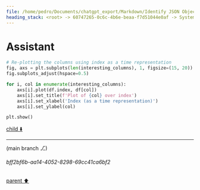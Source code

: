 ```yaml
---
file: /home/pedro/Documents/chatgpt_export/Markdown/Identify JSON Object Keys.md
heading_stack: <root> -> 60747265-0c6c-4b6e-beaa-f7d51044e0af -> System -> 63001cc6-1d28-4fbb-a549-efc65281f584 -> System -> aaa2e9e0-e9cb-4e2c-b570-b8aa9620d0d8 -> User -> 5e02f37b-fdaa-439a-b691-0a59c0854770 -> Assistant -> 1d6a55c7-f0df-4843-8981-4d2196502c42 -> Tool -> 29b7f640-7376-4ffd-bdae-0c2b274d73ce -> Assistant -> aaa2ffe4-a38f-4be8-bb1b-f0d4b30e5af6 -> User -> 692d1737-ce81-4e0c-9b27-a1a2c67a7d21 -> Assistant -> 6a620821-ccbb-4778-b3d0-07eeb899a45c -> Tool -> b306ed66-ebf9-45d4-9e12-c1cdbe1c54f7 -> Assistant -> aaa25d12-8050-46fd-8724-b92ac6cc490d -> User -> 4a5bea9c-fdc2-49d2-899b-a7e98d2b903f -> Assistant -> 56593acc-7a9b-4a0e-94c0-43a09e075d29 -> Tool -> eb25eb85-a95a-4ff3-a25d-988c91e5822a -> Assistant -> aaa2da8a-fdad-4b02-a5aa-f2c1c247738f -> User -> c7096f9b-051c-4659-9371-153751735216 -> Assistant -> aaa2f7ba-2233-4b33-ab80-f9be3827fa86 -> User -> 391e31cc-74d5-4b7f-9f62-592742338f7a -> Assistant -> aaa20b0b-a2b5-4907-958e-f46941927b84 -> User -> 78939945-3852-4cc0-9554-2678a0351f8b -> Assistant -> aaa2815f-5673-40ca-90bb-8ad4503ed7c0 -> User -> 9c00a084-b58e-4402-9902-94fdca6d3634 -> Assistant -> d5741d14-3bca-47eb-b258-e77b5986e884 -> Tool -> 82071a5a-5b43-4063-8bea-d2271ec6dafb -> Assistant -> aaa214ed-2988-449b-90bd-2acdb6a15628 -> User -> 412b400d-14dc-48a4-90c1-5a4921988049 -> Assistant -> 8b0de509-0207-47ad-8c3d-daf78843469d -> Tool -> 6084536f-3cf7-4941-ba2c-9cc9d9c7e0a1 -> Assistant -> aaa2c7b8-7df7-4e75-8f73-4b9eb4992769 -> User -> 7fe55b04-fd32-4f25-bfe2-c364cbf419c0 -> Assistant -> e2a70ec8-ad6c-40b7-ac24-a8fc94a9697c -> Assistant
---
```

# Assistant

```python
# Re-plotting the columns using index as a time representation
fig, axs = plt.subplots(len(interesting_columns), 1, figsize=(15, 20))
fig.subplots_adjust(hspace=0.5)

for i, col in enumerate(interesting_columns):
    axs[i].plot(df.index, df[col])
    axs[i].set_title(f'Plot of {col} over index')
    axs[i].set_xlabel('Index (as a time representation)')
    axs[i].set_ylabel(col)

plt.show()
```

[child ⬇️](#bff2bf6b-aa14-4052-8298-69cc41ca6bf2)

---

(main branch ⎇)
###### bff2bf6b-aa14-4052-8298-69cc41ca6bf2
[parent ⬆️](#e2a70ec8-ad6c-40b7-ac24-a8fc94a9697c)
